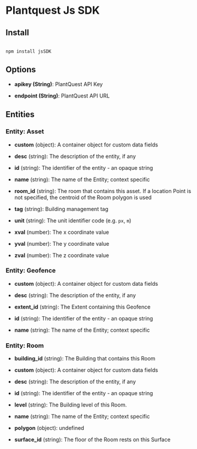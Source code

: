 
# Plantquest Js SDK

## Install

```

npm install jsSDK

```


## Options


* __apikey (String)__: PlantQuest API Key

* __endpoint (String)__: PlantQuest API URL


## Entities

### Entity: __Asset__


* __custom__ (object): A container object for custom data fields
  

* __desc__ (string): The description of the entity, if any
  

* __id__ (string): The identifier of the entity - an opaque string
  

* __name__ (string): The name of the Entity; context specific
  

* __room_id__ (string): The room that contains this asset. If a location Point is not specified, the centroid of the Room polygon is used
  

* __tag__ (string): Building management tag
  

* __unit__ (string): The unit identifier code (e.g. `px`, `m`)
  

* __xval__ (number): The x coordinate value
  

* __yval__ (number): The y coordinate value
  

* __zval__ (number): The z coordinate value
  

### Entity: __Geofence__


* __custom__ (object): A container object for custom data fields
  

* __desc__ (string): The description of the entity, if any
  

* __extent_id__ (string): The Extent containing this Geofence
  

* __id__ (string): The identifier of the entity - an opaque string
  

* __name__ (string): The name of the Entity; context specific
  

### Entity: __Room__


* __building_id__ (string): The Building that contains this Room
  

* __custom__ (object): A container object for custom data fields
  

* __desc__ (string): The description of the entity, if any
  

* __id__ (string): The identifier of the entity - an opaque string
  

* __level__ (string): The Building level of this Room.
  

* __name__ (string): The name of the Entity; context specific
  

* __polygon__ (object): undefined
  

* __surface_id__ (string): The floor of the Room rests on this Surface
  
